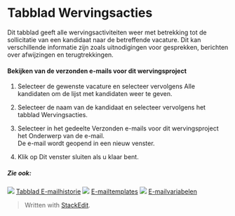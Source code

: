 # Tabblad Wervingsacties

Dit tabblad geeft alle wervingsactiviteiten weer met betrekking tot de sollicitatie van een kandidaat naar de betreffende vacature. Dit kan verschillende informatie zijn zoals uitnodigingen voor gesprekken, berichten over afwijzingen en terugtrekkingen.

#### Bekijken van de verzonden e-mails voor dit wervingsproject

1.  Selecteer de gewenste vacature en selecteer vervolgens  Alle kandidaten  om de lijst met kandidaten weer te geven.
2.  Selecteer de naam van de kandidaat en selecteer vervolgens het tabblad  Wervingsacties.
3.  Selecteer in het gedeelte  Verzonden e-mails voor dit wervingsproject  het  Onderwerp  van de e-mail.  
    De e-mail wordt geopend in een nieuw venster.  
    
4.  Klik op  Dit venster sluiten  als u klaar bent.

##### Zie ook:

![](../Resources/Images/icon-document-link.png)  [Tabblad E-mailhistorie](two_way_email_tab.htm)
![](../Resources/Images/icon-document-link.png)  [E-mailtemplates](response_emails.htm)
![](../Resources/Images/icon-document-link.png)  [E-mailvariabelen](email_variables.htm)


> Written with [StackEdit](https://stackedit.io/).
<!--stackedit_data:
eyJoaXN0b3J5IjpbMTIxMzY4MDYyNF19
-->